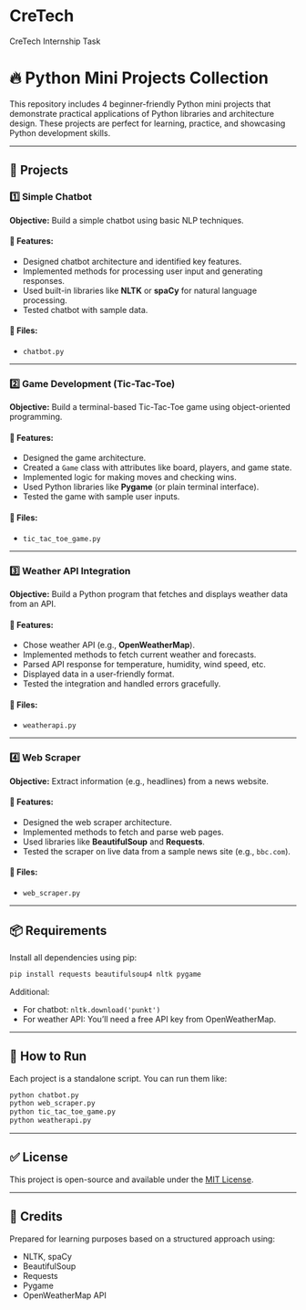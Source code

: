 # CreTech
CreTech Internship Task

# 🔥 Python Mini Projects Collection

This repository includes 4 beginner-friendly Python mini projects that demonstrate practical applications of Python libraries and architecture design. These projects are perfect for learning, practice, and showcasing Python development skills.

---

## 📁 Projects

### 1️⃣ Simple Chatbot

**Objective:** Build a simple chatbot using basic NLP techniques.

#### 🔧 Features:
- Designed chatbot architecture and identified key features.
- Implemented methods for processing user input and generating responses.
- Used built-in libraries like **NLTK** or **spaCy** for natural language processing.
- Tested chatbot with sample data.

#### 📂 Files:
- `chatbot.py`

---

### 2️⃣ Game Development (Tic-Tac-Toe)

**Objective:** Build a terminal-based Tic-Tac-Toe game using object-oriented programming.

#### 🔧 Features:
- Designed the game architecture.
- Created a `Game` class with attributes like board, players, and game state.
- Implemented logic for making moves and checking wins.
- Used Python libraries like **Pygame** (or plain terminal interface).
- Tested the game with sample user inputs.

#### 📂 Files:
- `tic_tac_toe_game.py`

---

### 3️⃣ Weather API Integration

**Objective:** Build a Python program that fetches and displays weather data from an API.

#### 🔧 Features:
- Chose weather API (e.g., **OpenWeatherMap**).
- Implemented methods to fetch current weather and forecasts.
- Parsed API response for temperature, humidity, wind speed, etc.
- Displayed data in a user-friendly format.
- Tested the integration and handled errors gracefully.

#### 📂 Files:
- `weatherapi.py`

---

### 4️⃣ Web Scraper

**Objective:** Extract information (e.g., headlines) from a news website.

#### 🔧 Features:
- Designed the web scraper architecture.
- Implemented methods to fetch and parse web pages.
- Used libraries like **BeautifulSoup** and **Requests**.
- Tested the scraper on live data from a sample news site (e.g., `bbc.com`).

#### 📂 Files:
- `web_scraper.py`

---

## 📦 Requirements

Install all dependencies using pip:

```bash
pip install requests beautifulsoup4 nltk pygame

````

Additional:

* For chatbot: `nltk.download('punkt')`
* For weather API: You’ll need a free API key from OpenWeatherMap.

---

## 🚀 How to Run

Each project is a standalone script. You can run them like:

```bash
python chatbot.py
python web_scraper.py
python tic_tac_toe_game.py
python weatherapi.py
```

---

## ✅ License

This project is open-source and available under the [MIT License](LICENSE).

---

## 🙌 Credits

Prepared for learning purposes based on a structured approach using:

* NLTK, spaCy
* BeautifulSoup
* Requests
* Pygame
* OpenWeatherMap API

